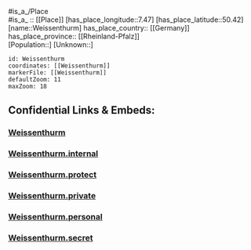 ﻿---
location: [50.42,7.47] 
mapzoom: [7,12] 
mapmarker: city 
type: City
tags:
- geo/City


SpocWebEntityId: 35524
isDeleted: false
confidential: public

---
#is_a_/Place  
#is_a_ :: [[Place]] 
[has_place_longitude::7.47] 
[has_place_latitude::50.42] 
[name::Weissenthurm] 
has_place_country:: [[Germany]]  
has_place_province:: [[Rheinland-Pfalz]]  
[Population::] 
[Unknown::] 


```leaflet
id: Weissenthurm
coordinates: [[Weissenthurm]] 
markerFile: [[Weissenthurm]] 
defaultZoom: 11 
maxZoom: 18
```


## Confidential Links & Embeds: 

### [Weissenthurm](/_public/Earth/Continent/Europe/Europe~Central/Germany/Germany~West/Rheinland-Pfalz/counties~RP/Neuwied/cities~Neuwied/Neuwied-city/City/Weissenthurm.md) 

### [Weissenthurm.internal](/_internal/Earth/Continent/Europe/Europe~Central/Germany/Germany~West/Rheinland-Pfalz/counties~RP/Neuwied/cities~Neuwied/Neuwied-city/City/Weissenthurm.internal.md) 

### [Weissenthurm.protect](/_protect/Earth/Continent/Europe/Europe~Central/Germany/Germany~West/Rheinland-Pfalz/counties~RP/Neuwied/cities~Neuwied/Neuwied-city/City/Weissenthurm.protect.md) 

### [Weissenthurm.private](/_private/Earth/Continent/Europe/Europe~Central/Germany/Germany~West/Rheinland-Pfalz/counties~RP/Neuwied/cities~Neuwied/Neuwied-city/City/Weissenthurm.private.md) 

### [Weissenthurm.personal](/_personal/Earth/Continent/Europe/Europe~Central/Germany/Germany~West/Rheinland-Pfalz/counties~RP/Neuwied/cities~Neuwied/Neuwied-city/City/Weissenthurm.personal.md) 

### [Weissenthurm.secret](/_secret/Earth/Continent/Europe/Europe~Central/Germany/Germany~West/Rheinland-Pfalz/counties~RP/Neuwied/cities~Neuwied/Neuwied-city/City/Weissenthurm.secret.md) 
